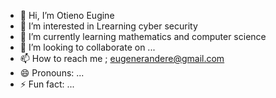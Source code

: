 - 👋 Hi, I’m Otieno Eugine
- 👀 I’m interested in Lrearning cyber security
- 🌱 I’m currently learning mathematics and computer science
- 💞️ I’m looking to collaborate on ...
- 📫 How to reach me ; eugenerandere@gmail.com
- 😄 Pronouns: ...
- ⚡ Fun fact: ...

<!---
Otieno-05/Otieno-05 is a ✨ special ✨ repository because its `README.md` (this file) appears on your GitHub profile.
You can click the Preview link to take a look at your changes.
--->
